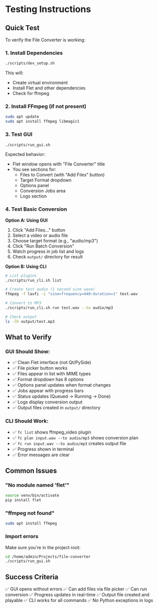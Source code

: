 # Testing Instructions

## Quick Test

To verify the File Converter is working:

### 1. Install Dependencies

```bash
./scripts/dev_setup.sh
```

This will:
- Create virtual environment
- Install Flet and other dependencies
- Check for ffmpeg

### 2. Install FFmpeg (if not present)

```bash
sudo apt update
sudo apt install ffmpeg libmagic1
```

### 3. Test GUI

```bash
./scripts/run_gui.sh
```

Expected behavior:
- Flet window opens with "File Converter" title
- You see sections for:
  - Files to Convert (with "Add Files" button)
  - Target Format dropdown
  - Options panel
  - Conversion Jobs area
  - Logs section

### 4. Test Basic Conversion

**Option A: Using GUI**
1. Click "Add Files..." button
2. Select a video or audio file
3. Choose target format (e.g., "audio/mp3")
4. Click "Run Batch Conversion"
5. Watch progress in job list and logs
6. Check `output/` directory for result

**Option B: Using CLI**
```bash
# List plugins
./scripts/run_cli.sh list

# Create test audio (1 second sine wave)
ffmpeg -f lavfi -i "sine=frequency=440:duration=1" test.wav

# Convert to MP3
./scripts/run_cli.sh run test.wav --to audio/mp3

# Check output
ls -lh output/test.mp3
```

## What to Verify

### GUI Should Show:
- ✅ Clean Flet interface (not Qt/PySide)
- ✅ File picker button works
- ✅ Files appear in list with MIME types
- ✅ Format dropdown has 8 options
- ✅ Options panel updates when format changes
- ✅ Jobs appear with progress bars
- ✅ Status updates (Queued → Running → Done)
- ✅ Logs display conversion output
- ✅ Output files created in `output/` directory

### CLI Should Work:
- ✅ `fc list` shows ffmpeg_video plugin
- ✅ `fc plan input.wav --to audio/mp3` shows conversion plan
- ✅ `fc run input.wav --to audio/mp3` creates output file
- ✅ Progress shown in terminal
- ✅ Error messages are clear

## Common Issues

### "No module named 'flet'"
```bash
source venv/bin/activate
pip install flet
```

### "ffmpeg not found"
```bash
sudo apt install ffmpeg
```

### Import errors
Make sure you're in the project root:
```bash
cd /home/admin/Projects/file-converter
./scripts/run_gui.sh
```

## Success Criteria

✅ GUI opens without errors
✅ Can add files via file picker
✅ Can run conversion
✅ Progress updates in real-time
✅ Output file created and playable
✅ CLI works for all commands
✅ No Python exceptions in logs

